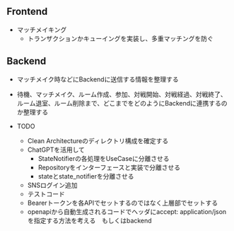 ## Frontend
- マッチメイキング
  - トランザクションかキューイングを実装し、多重マッチングを防ぐ
## Backend
- マッチメイク時などにBackendに送信する情報を整理する
- 待機、マッチメイク、ルーム作成、参加、対戦開始、対戦経過、対戦終了、ルーム退室、ルーム削除まで、どこまでをどのようにBackendに連携するのか整理する



- TODO
  - Clean Architectureのディレクトリ構成を確定する
  - ChatGPTを活用して
    - StateNotifierの各処理をUseCaseに分離させる  
    - Repositoryをインターフェースと実装で分離させる  
    - stateとstate_notifierを分離させる
  - SNSログイン追加
  - テストコード
  - Bearerトークンを各APIでセットするのではなく上層部でセットする
  - openapiから自動生成されるコードでヘッダにaccept: application/jsonを指定する方法を考える　もしくはbackend